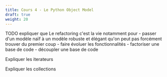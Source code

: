 ```yaml
---
title: Cours 4 - Le Python Object Model
draft: true
weight: 20
---
```


TODO expliquer que Le refactoring c'est la vie notamment pour
    - passer d'un modèle naïf à un modèle robuste et élégant qu'on peut pas forcément trouver du premier coup
    - faire évoluer les fonctionnalités
    - factoriser une base de code
    - découpler une base de code

Expliquer les iterateurs

Expliquer les collections

